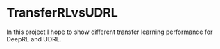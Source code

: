 # TransferRLvsUDRL

In this project I hope to show different transfer learning performance for DeepRL and UDRL.
